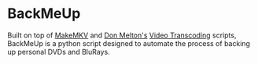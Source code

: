 # BackMeUp
Built on top of [MakeMKV](http://makemkv.com/) and [Don Melton's](https://github.com/donmelton) [Video Transcoding](https://github.com/donmelton/video_transcoding) scripts, BackMeUp is a python script designed to automate the process of backing up personal DVDs and BluRays.
